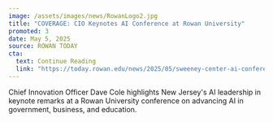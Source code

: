 ```yaml
---
image: /assets/images/news/RowanLogo2.jpg
title: "COVERAGE: CIO Keynotes AI Conference at Rowan University"
promoted: 3
date: May 5, 2025
source: ROWAN TODAY
cta:
  text: Continue Reading
  link: "https://today.rowan.edu/news/2025/05/sweeney-center-ai-conference.html"
---
```

Chief Innovation Officer Dave Cole highlights New Jersey's AI leadership in keynote remarks at a Rowan University conference on advancing AI in government, business, and education. 
